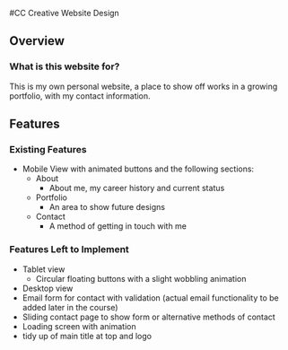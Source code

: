 #CC Creative Website Design

## Overview

### What is this website for?

This is my own personal website, a place to show off works in a growing portfolio, with my contact information.  

## Features

### Existing Features
- Mobile View with animated buttons and the following sections:
	- About
		- About me, my career history and current status
	- Portfolio
		- An area to show future designs
	- Contact
		- A method of getting in touch with me
 
### Features Left to Implement
- Tablet view
	- Circular floating buttons with a slight wobbling animation
- Desktop view
- Email form for contact with validation (actual email functionality to be added later in the course)
- Sliding contact page to show form or alternative methods of contact
- Loading screen with animation
- tidy up of main title at top and logo


